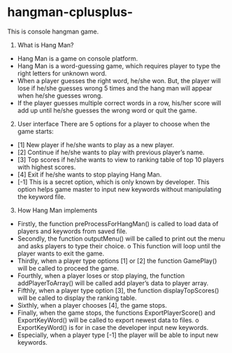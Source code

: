 # hangman-cplusplus-
This is console hangman game.

1. What is Hang Man?
- Hang Man is a game on console platform.
- Hang Man is a word-guessing game, which requires player to type the right letters for
unknown word.
- When a player guesses the right word, he/she won. But, the player will lose if he/she
guesses wrong 5 times and the hang man will appear when he/she guesses wrong.
- If the player guesses multiple correct words in a row, his/her score will add up until he/she
guesses the wrong word or quit the game.
2. User interface
There are 5 options for a player to choose when the game starts:
- [1] New player if he/she wants to play as a new player.
- [2] Continue if he/she wants to play with previous player’s name.
- [3] Top scores if he/she wants to view to ranking table of top 10 players with highest scores.
- [4] Exit if he/she wants to stop playing Hang Man.
- [-1] This is a secret option, which is only known by developer. This option helps game master
to input new keywords without manipulating the keyword file.
3. How Hang Man implements
- Firstly, the function preProcessForHangMan() is called to load data of players and
keywords from saved file.
- Secondly, the function outputMenu() will be called to print out the menu and asks
players to type their choice.
o This function will loop until the player wants to exit the game.
- Thirdly, when a player type options [1] or [2] the function GamePlay() will be
called to proceed the game.
- Fourthly, when a player loses or stop playing, the function addPlayerToArray()
will be called add player’s data to player array.
- Fifthly, when a player type option [3], the function displayTopScores() will be
called to display the ranking table.
- Sixthly, when a player chooses [4], the game stops.
- Finally, when the game stops, the functions ExportPlayerScore() and
ExportKeyWord() will be called to export newest data to files.
o ExportKeyWord() is for in case the developer input new keywords.
- Especially, when a player type [-1] the player will be able to input new
keywords.
